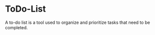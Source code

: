 # ToDo-List
 A to-do list is a tool used to organize and prioritize tasks that need to be completed. 
